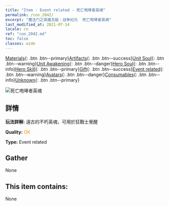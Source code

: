 ```yaml
---
title: "Item - Event related - 死亡咆哮者英魂"
permalink: /con_2042/
excerpt: "魔法门之英雄无敌：战争纪元  死亡咆哮者英魂"
last_modified_at: 2021-07-14
locale: cn
ref: "con_2042.md"
toc: false
classes: wide
---
```

 [Materials](/ItemsCN/){: .btn .btn--primary}[Artifacts](/ItemsCN/Artifacts/){: .btn .btn--success}[Unit Soul](/ItemsCN/UnitSoul/){: .btn .btn--warning}[Unit Awakening](/ItemsCN/UnitAwakening/){: .btn .btn--danger}[Hero Soul](/ItemsCN/HeroSoul/){: .btn .btn--info}[Hero Skill](/ItemsCN/HeroSkill/){: .btn .btn--primary}[Gift](/ItemsCN/Gift/){: .btn .btn--success}[Event related](/ItemsCN/Events/){: .btn .btn--warning}[Avatars](/ItemsCN/Avatars/){: .btn .btn--danger}[Consumables](/ItemsCN/Consumables/){: .btn .btn--info}[Unknown](/ItemsCN/Unknown/){: .btn .btn--primary}

 ![死亡咆哮者英魂](/images/t/juexing_408.jpg)

## 詳情
 **玩法詳解:** 遠古的不朽英魂，可用於狂戰士覺醒

 **Quality:** <span style="color: #FF8C00">OK</span>

 **Type:** Event related

## Gather

  None

## This item contains:

  None

